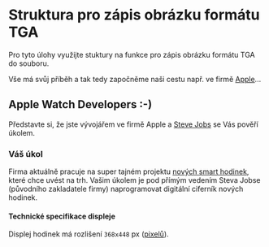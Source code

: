 # Struktura pro zápis obrázku formátu TGA

Pro tyto úlohy využijte stuktury na funkce pro zápis obrázku formátu TGA do souboru.

Vše má svůj příběh a tak tedy započněme naši cestu např. ve firmě [Apple](https://www.apple.com)...

## Apple Watch Developers :-)

Představte si, že jste vývojářem ve firmě Apple a [Steve Jobs](https://en.wikipedia.org/wiki/Steve_Jobs) se Vás pověří úkolem.

### Váš úkol

Firma aktuálně pracuje na super tajném projektu [nových smart hodinek](https://en.wikipedia.org/wiki/Apple_Watch), které chce uvést na trh.
Vašim úkolem je pod přímým vedením Steva Jobse (původního zakladatele firmy) naprogramovat digitální ciferník nových hodinek.

#### Technické specifikace displeje

Displej hodinek má rozlišení `368x448` px ([pixelů](https://en.wikipedia.org/wiki/Pixel)).
